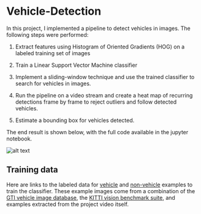 # Vehicle-Detection

In this project, I implemented a pipeline to detect vehicles in images. The following steps were performed:

1. Extract features using Histogram of Oriented Gradients (HOG) on a labeled training set of images 

2. Train a Linear Support Vector Machine classifier

3. Implement a sliding-window technique and use the trained classifier to search for vehicles in images.

4. Run the pipeline on a video stream and create a heat map of recurring detections frame by frame to reject outliers and follow detected vehicles.

5. Estimate a bounding box for vehicles detected.

The end result is shown below, with the full code available in the jupyter notebook. 

![alt text](./output_images/example.png)

## Training data

Here are links to the labeled data for [vehicle](https://s3.amazonaws.com/udacity-sdc/Vehicle_Tracking/vehicles.zip) and [non-vehicle](https://s3.amazonaws.com/udacity-sdc/Vehicle_Tracking/non-vehicles.zip) examples to train the classifier.  These example images come from a combination of the [GTI vehicle image database](http://www.gti.ssr.upm.es/data/Vehicle_database.html), the [KITTI vision benchmark suite](http://www.cvlibs.net/datasets/kitti/), and examples extracted from the project video itself.  

